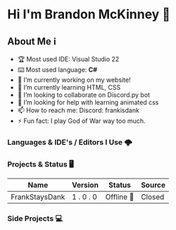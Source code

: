 # Hi I'm Brandon McKinney 👋

## About Me ℹ️
- 🏆 Most used IDE: Visual Studio 22
- ⌨️ Most used language: **C#**
- 🔭 I’m currently working on my website!
- 🌱 I’m currently learning HTML, CSS
- 👯 I’m looking to collaborate on Discord.py bot
- 🤔 I’m looking for help with learning animated css
- 📫 How to reach me: Discord: frankisdank
- ⚡ Fun fact: I play God of War way too much.

### Languages & IDE's / Editors I Use 🌩️

### Projects & Status 🖥️
| Name | Version | Status | Source |
| -------- | -------- | -------- | -------- |
| FrankStaysDank | 1 . 0 . 0 | Offline 🔴 | Closed |

### Side Projects 💻
<!--
**BrandonMcKinney/BrandonMcKinney** is a ✨ _special_ ✨ repository because its `README.md` (this file) appears on your GitHub profile.

Here are some ideas to get you started:

- 🔭 I’m currently working on ...
- 🌱 I’m currently learning ...
- 👯 I’m looking to collaborate on ...
- 🤔 I’m looking for help with ...
- 💬 Ask me about ...
- 📫 How to reach me: ...
- 😄 Pronouns: ...
- ⚡ Fun fact: ...
-->
